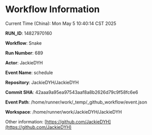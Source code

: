 # Workflow Information

Current Time (China): Mon May  5 10:40:14 CST 2025  

**RUN_ID**: 14827970160  

**Workflow**: Snake  

**Run Number**: 689  

**Actor**: JackieDYH  

**Event Name**: schedule  

**Repository**: JackieDYH/JackieDYH  

**Commit SHA**: 42aaa9a95ea97543aaf8a8b2626d79c9f58fc6e6  

**Event Path**: /home/runner/work/_temp/_github_workflow/event.json  

**Workspace**: /home/runner/work/JackieDYH/JackieDYH  

Other information: [https://github.com/JackieDYH](https://github.com/JackieDYH)
